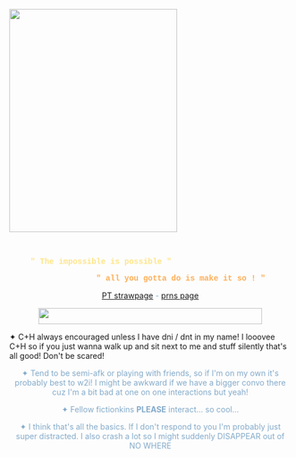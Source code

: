 <p><a href="https://64.media.tumblr.com/dae904d8ff0236025e6758d6ddd27b06/5f17f48d9abcc79d-44/s1280x1920/7b0c96ed46b255191bf0fac2bfa66910bb522f25.pnj" id=""><img src="https://64.media.tumblr.com/dae904d8ff0236025e6758d6ddd27b06/5f17f48d9abcc79d-44/s1280x1920/7b0c96ed46b255191bf0fac2bfa66910bb522f25.pnj" class="fr-fic fr-dib" width="300" height="400"></a></p><p><br></p><p style="text-align: center;"><span style="font-family: courier new,courier;"><strong><span style="color: rgb(254, 229, 137);">&quot; The impossible is possible &quot;</span><span style="color: rgb(194, 82, 218);">&nbsp; &nbsp; &nbsp; &nbsp; &nbsp; &nbsp; &nbsp; &nbsp; &nbsp; &nbsp; &nbsp;</span></strong></span></p><p style="text-align: center;"><strong><span style='font-family: "courier new", courier; color: rgb(160, 66, 171);'>&nbsp; &nbsp; &nbsp; &nbsp; &nbsp; &nbsp; &nbsp;</span><span style='font-family: "courier new", courier; color: rgb(254, 174, 87);'>&quot; all you gotta do is make it so ! &quot;</span></strong></p><p style="text-align: center;"><span style="color: rgb(131, 170, 201);"><u><a href="https://ultimatemechanic.straw.page/" id="">PT strawpage</a></u> - <a href="https://pronouns.cc/@CAPTA1N" id=""><u>prns page</u></a></span></p><p style="text-align: center;"><span style="color: rgb(131, 170, 201);"><img src="https://64.media.tumblr.com/a84b122b5015cced9f044c252f9dd9d7/ca9a377942aa49e9-6c/s640x960/4908697ffe5c65874cdb5bf0b3522d586e6a010a.pnj" class="fr-fic fr-dib" width="400" height="29.375"><p></p>✦ C+H always encouraged unless I have dni / dnt in my name! I looovee C+H so if you just wanna walk up and sit next to me and stuff silently that&#39;s all good! Don&#39;t be scared!</span></p><p style="text-align: center;"><span style="color: rgb(131, 170, 201);">✦ Tend to be semi-afk or playing with friends, so if I&#39;m on my own it&#39;s probably best to w2i! I might be awkward if we have a bigger convo there cuz I&#39;m a bit bad at one on one interactions but yeah!</span></p><p style="text-align: center;"><span style="color: rgb(131, 170, 201);">✦ Fellow fictionkins <strong>PLEASE</strong> interact... so cool...</span></p><p style="text-align: center;"><span style="color: rgb(131, 170, 201);">✦ I think that&#39;s all the basics. If I don&#39;t respond to you I&#39;m probably just super distracted. I also crash a lot so I might suddenly DISAPPEAR out of NO WHERE</span></p>
